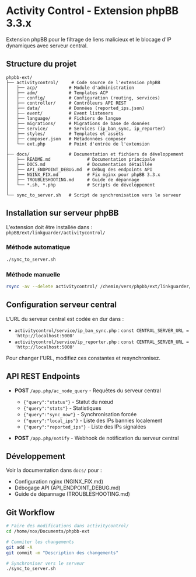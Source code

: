 # Activity Control - Extension phpBB 3.3.x

Extension phpBB pour le filtrage de liens malicieux et le blocage d'IP dynamiques avec serveur central.

## Structure du projet

```
phpbb-ext/
├── activitycontrol/     # Code source de l'extension phpBB
│   ├── acp/            # Module d'administration
│   ├── adm/            # Templates ACP
│   ├── config/         # Configuration (routing, services)
│   ├── controller/     # Contrôleurs API REST
│   ├── data/           # Données (reported_ips.json)
│   ├── event/          # Event listeners
│   ├── language/       # Fichiers de langue
│   ├── migrations/     # Migrations de base de données
│   ├── service/        # Services (ip_ban_sync, ip_reporter)
│   ├── styles/         # Templates et assets
│   ├── composer.json   # Métadonnées composer
│   └── ext.php         # Point d'entrée de l'extension
│
├── docs/               # Documentation et fichiers de développement
│   ├── README.md              # Documentation principale
│   ├── DOCS.md                # Documentation détaillée
│   ├── API_ENDPOINT_DEBUG.md  # Debug des endpoints API
│   ├── NGINX_FIX.md           # Fix nginx pour phpBB 3.3.x
│   ├── TROUBLESHOOTING.md     # Guide de dépannage
│   └── *.sh, *.php            # Scripts de développement
│
└── sync_to_server.sh   # Script de synchronisation vers le serveur
```

## Installation sur serveur phpBB

L'extension doit être installée dans : `phpBB/ext/linkguarder/activitycontrol/`

### Méthode automatique

```bash
./sync_to_server.sh
```

### Méthode manuelle

```bash
rsync -av --delete activitycontrol/ /chemin/vers/phpbb/ext/linkguarder/activitycontrol/
```

## Configuration serveur central

L'URL du serveur central est codée en dur dans :
- `activitycontrol/service/ip_ban_sync.php` : `const CENTRAL_SERVER_URL = 'http://localhost:5000'`
- `activitycontrol/service/ip_reporter.php` : `const CENTRAL_SERVER_URL = 'http://localhost:5000'`

Pour changer l'URL, modifiez ces constantes et resynchronisez.

## API REST Endpoints

- **POST** `/app.php/ac_node_query` - Requêtes du serveur central
  - `{"query":"status"}` - Statut du nœud
  - `{"query":"stats"}` - Statistiques
  - `{"query":"sync_now"}` - Synchronisation forcée
  - `{"query":"local_ips"}` - Liste des IPs bannies localement
  - `{"query":"reported_ips"}` - Liste des IPs signalées

- **POST** `/app.php/notify` - Webhook de notification du serveur central

## Développement

Voir la documentation dans `docs/` pour :
- Configuration nginx (NGINX_FIX.md)
- Débogage API (API_ENDPOINT_DEBUG.md)
- Guide de dépannage (TROUBLESHOOTING.md)

## Git Workflow

```bash
# Faire des modifications dans activitycontrol/
cd /home/nox/Documents/phpbb-ext

# Commiter les changements
git add -A
git commit -m "Description des changements"

# Synchroniser vers le serveur
./sync_to_server.sh
```
